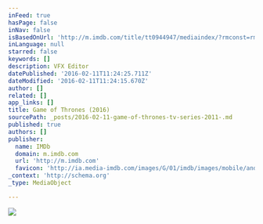 ```yaml
---
inFeed: true
hasPage: false
inNav: false
isBasedOnUrl: 'http://m.imdb.com/title/tt0944947/mediaindex/?rmconst=rm4257996800&ref_=m_ttmi_mi_tt_prv'
inLanguage: null
starred: false
keywords: []
description: VFX Editor
datePublished: '2016-02-11T11:24:25.711Z'
dateModified: '2016-02-11T11:24:15.670Z'
author: []
related: []
app_links: []
title: Game of Thrones (2016)
sourcePath: _posts/2016-02-11-game-of-thrones-tv-series-2011-.md
published: true
authors: []
publisher:
  name: IMDb
  domain: m.imdb.com
  url: 'http://m.imdb.com'
  favicon: 'http://ia.media-imdb.com/images/G/01/imdb/images/mobile/android-mobile-196x196-1358942022._CB361295825_.png'
_context: 'http://schema.org'
_type: MediaObject

---
```

![](https://the-grid-user-content.s3-us-west-2.amazonaws.com/77c30bdc-4712-4563-94da-c91acd1bc8f1.jpg)